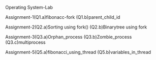 Operating System-Lab

Assignment-1(Q1.a)fibonacc-fork (Q1.b)parent_child_id

Assignment-2(Q2.a)Sorting using fork() (Q2.b)Binarytree using fork

Assignment-3(Q3.a)Orphan_process (Q3.b)Zombie_process
(Q3.c)multiprocess

Assignment-5(Q5.a)fibonacci_using_thread (Q5.b)variables_in_thread
